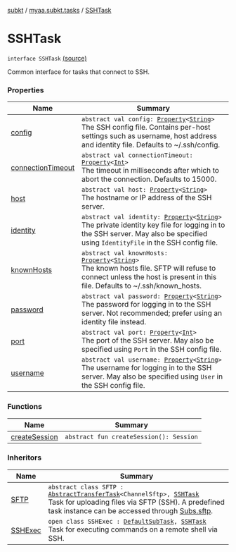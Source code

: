 [subkt](../../index.md) / [myaa.subkt.tasks](../index.md) / [SSHTask](./index.md)

# SSHTask

`interface SSHTask` [(source)](https://github.com/Myaamori/SubKt/blob/0.1.11/src/main/kotlin/myaa/subkt/tasks/tasks.kt#L1855)

Common interface for tasks that connect to SSH.

### Properties

| Name | Summary |
|---|---|
| [config](config.md) | `abstract val config: `[`Property`](https://docs.gradle.org/current/javadoc/org/gradle/api/provider/Property.html)`<`[`String`](https://kotlinlang.org/api/latest/jvm/stdlib/kotlin/-string/index.html)`>`<br>The SSH config file. Contains per-host settings such as username, host address and identity file. Defaults to ~/.ssh/config. |
| [connectionTimeout](connection-timeout.md) | `abstract val connectionTimeout: `[`Property`](https://docs.gradle.org/current/javadoc/org/gradle/api/provider/Property.html)`<`[`Int`](https://kotlinlang.org/api/latest/jvm/stdlib/kotlin/-int/index.html)`>`<br>The timeout in milliseconds after which to abort the connection. Defaults to 15000. |
| [host](host.md) | `abstract val host: `[`Property`](https://docs.gradle.org/current/javadoc/org/gradle/api/provider/Property.html)`<`[`String`](https://kotlinlang.org/api/latest/jvm/stdlib/kotlin/-string/index.html)`>`<br>The hostname or IP address of the SSH server. |
| [identity](identity.md) | `abstract val identity: `[`Property`](https://docs.gradle.org/current/javadoc/org/gradle/api/provider/Property.html)`<`[`String`](https://kotlinlang.org/api/latest/jvm/stdlib/kotlin/-string/index.html)`>`<br>The private identity key file for logging in to the SSH server. May also be specified using `IdentityFile` in the SSH config file. |
| [knownHosts](known-hosts.md) | `abstract val knownHosts: `[`Property`](https://docs.gradle.org/current/javadoc/org/gradle/api/provider/Property.html)`<`[`String`](https://kotlinlang.org/api/latest/jvm/stdlib/kotlin/-string/index.html)`>`<br>The known hosts file. SFTP will refuse to connect unless the host is present in this file. Defaults to ~/.ssh/known_hosts. |
| [password](password.md) | `abstract val password: `[`Property`](https://docs.gradle.org/current/javadoc/org/gradle/api/provider/Property.html)`<`[`String`](https://kotlinlang.org/api/latest/jvm/stdlib/kotlin/-string/index.html)`>`<br>The password for logging in to the SSH server. Not recommended; prefer using an identity file instead. |
| [port](port.md) | `abstract val port: `[`Property`](https://docs.gradle.org/current/javadoc/org/gradle/api/provider/Property.html)`<`[`Int`](https://kotlinlang.org/api/latest/jvm/stdlib/kotlin/-int/index.html)`>`<br>The port of the SSH server. May also be specified using `Port` in the SSH config file. |
| [username](username.md) | `abstract val username: `[`Property`](https://docs.gradle.org/current/javadoc/org/gradle/api/provider/Property.html)`<`[`String`](https://kotlinlang.org/api/latest/jvm/stdlib/kotlin/-string/index.html)`>`<br>The username for logging in to the SSH server. May also be specified using `User` in the SSH config file. |

### Functions

| Name | Summary |
|---|---|
| [createSession](create-session.md) | `abstract fun createSession(): Session` |

### Inheritors

| Name | Summary |
|---|---|
| [SFTP](../-s-f-t-p/index.md) | `abstract class SFTP : `[`AbstractTransferTask`](../-abstract-transfer-task/index.md)`<ChannelSftp>, `[`SSHTask`](./index.md)<br>Task for uploading files via SFTP (SSH). A predefined task instance can be accessed through [Subs.sftp](../sftp.md). |
| [SSHExec](../-s-s-h-exec/index.md) | `open class SSHExec : `[`DefaultSubTask`](../-default-sub-task/index.md)`, `[`SSHTask`](./index.md)<br>Task for executing commands on a remote shell via SSH. |
